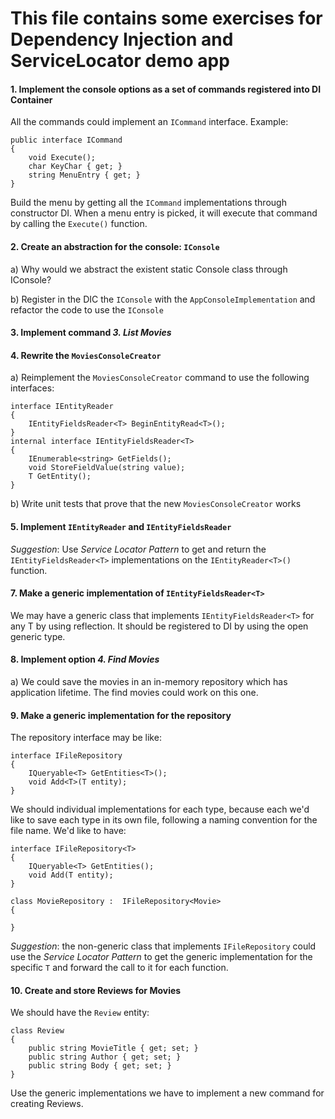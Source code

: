 ﻿# This file contains some exercises for Dependency Injection and ServiceLocator demo app

#### 1. Implement the console options as a set of commands registered into DI Container

All the commands could implement an `ICommand` interface. Example:
```
public interface ICommand
{
    void Execute();
    char KeyChar { get; }
    string MenuEntry { get; }
}
```

Build the menu by getting all the `ICommand` implementations through constructor DI. When a menu entry is picked, it will execute that command by calling the `Execute()` function.

#### 2. Create an abstraction for the console: `IConsole`

a) Why would we abstract the existent static Console class through IConsole? 

b) Register in the DIC the `IConsole` with the `AppConsoleImplementation` and refactor the code to use the `IConsole`

#### 3. Implement command *3. List Movies*

#### 4. Rewrite the `MoviesConsoleCreator`

a) Reimplement the `MoviesConsoleCreator` command to use the following interfaces:

```
interface IEntityReader
{
    IEntityFieldsReader<T> BeginEntityRead<T>();
}
internal interface IEntityFieldsReader<T>
{
    IEnumerable<string> GetFields();
    void StoreFieldValue(string value);
    T GetEntity();
}
```

b) Write unit tests that prove that the new `MoviesConsoleCreator` works


#### 5. Implement `IEntityReader` and `IEntityFieldsReader`

*Suggestion*: Use *Service Locator Pattern* to get and return the `IEntityFieldsReader<T>` implementations on the `IEntityReader<T>()` function.

#### 7. Make a generic implementation of  `IEntityFieldsReader<T>`

We may have a generic class that implements `IEntityFieldsReader<T>` for any T by using reflection. It should be registered to DI by using the open generic type.


#### 8. Implement option *4. Find Movies*

a) We could save the movies in an in-memory repository which has application lifetime.
The find movies could work on this one.

#### 9. Make a generic implementation for the repository

The repository interface may be like:

```
interface IFileRepository
{
    IQueryable<T> GetEntities<T>();
    void Add<T>(T entity);
}
```

We should individual implementations for each type, because each we'd like to save each type in its own file, following a naming convention for the file name. We'd like to have:

```
interface IFileRepository<T>
{
    IQueryable<T> GetEntities();
    void Add(T entity);
}

class MovieRepository :  IFileRepository<Movie>
{

}
```

*Suggestion*: the non-generic class that implements `IFileRepository` could use the *Service Locator Pattern* to get the generic implementation for the specific `T` and forward the call to it for each function.



#### 10. Create and store Reviews for Movies

We should have the `Review` entity:

```
class Review
{
    public string MovieTitle { get; set; }
    public string Author { get; set; }
    public string Body { get; set; }
}
```

Use the generic implementations we have to implement a new command for creating Reviews.